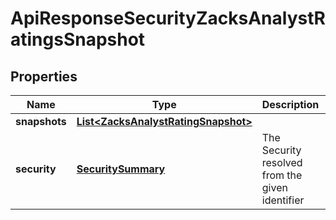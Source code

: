 
# ApiResponseSecurityZacksAnalystRatingsSnapshot

## Properties
Name | Type | Description | Notes
------------ | ------------- | ------------- | -------------
**snapshots** | [**List&lt;ZacksAnalystRatingSnapshot&gt;**](ZacksAnalystRatingSnapshot.md) |  |  [optional]
**security** | [**SecuritySummary**](SecuritySummary.md) | The Security resolved from the given identifier |  [optional]



